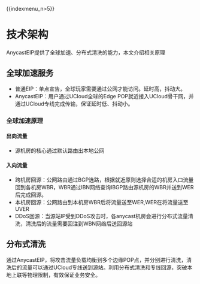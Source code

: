 
{{indexmenu_n>5}}

# 技术架构

AnycastEIP提供了全球加速、分布式清洗的能力，本文介绍相关原理

## 全球加速服务
* 普通EIP：单点宣告，全球玩家需要通过公网才能访问。延时高，抖动大。
* AnycastEIP：用户通过UCloud全球的Edge POP就近接入UCloud骨干网，并通过UCloud专线完成传输，保证延时低、抖动小。

### 全球加速原理

#### 出向流量
* 源机房的核心通过默认路由出本地公网

#### 入向流量
* 跨机房回源：公网路由通过BGP选路，根据就近原则选择合适的机房入口流量回到各机房WBR，WBR通过IBN网络查询IBGP路由源机房的WBR并送到WER后完成回源。
* 本机房回源：公网路由到本机房WBR后将流量送至WER,WER在将流量送至UVER
* DDoS回源：当源站IP受到DDoS攻击时，各anycast机房会进行分布式流量清洗，清洗后的流量需要回注到WBN网络后送回源站

## 分布式清洗
通过AnycastEIP，将攻击流量负载均衡到多个边缘POP点，并分别进行清洗，清洗后的流量可以通过UCloud专线送到源站。利用分布式清洗和专线回源，突破本地上联等物理限制，有效保证业务安全。

